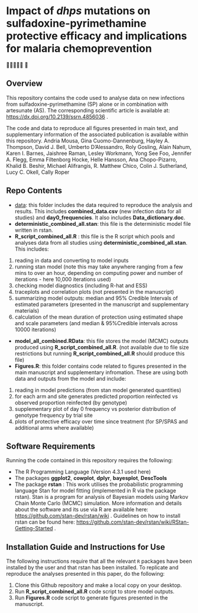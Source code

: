 # Impact of *dhps* mutations on sulfadoxine-pyrimethamine protective efficacy and implications for malaria chemoprevention
:mosquito:🦟:test_tube:🧪:dna: 🧬
 
## Overview
This repository contains the code used to analyse data on new infections from sulfadoxine-pyrimethamine (SP) alone or in combination with artesunate (AS). 
The corresponding scientific article is available at: https://dx.doi.org/10.2139/ssrn.4856036 .

The code and data to reproduce all figures presented in main text, and supplementary information of the associated publication is available within this repository.
Andria Mousa, Gina Cuomo-Dannenburg, Hayley A. Thompson, David J. Bell, Umberto D’Alessandro,  Roly Gosling, Alain Nahum, Karen I. Barnes, Jaishree Raman, Lesley Workmann, Yong See Foo, Jennifer A. Flegg, Emma Filtenborg Hocke, Helle Hansson, Ana Chopo-Pizarro, Khalid B. Beshir, Michael Alifrangis, R. Matthew Chico, Colin J. Sutherland, Lucy C. Okell, Cally Roper
 

## Repo Contents
- [data](./data): this folder includes the data required to reproduce the analysis and results. This includes **combined_data.csv** (new infection data for all studies) and **day0_frequencies**. It also includes **Data_dictionary.doc**.
- **deterministic_combined_all.stan**: this file is the deterministic model file written in rstan. 
- **R_script_combined_all.R** : this file is the R script which pools and analyses data from all studies using **deterministic_combined_all.stan**. This includes:
 1. reading in data and converting to model inputs 
 2. running stan model (note this may take anywhere ranging from a few mins to over an hour, depending on computing power and number of iterations - here 10,000 iterations used)
 3. checking model diagnostics (including R-hat and ESS)
 4. traceplots and correlation plots (not presented in the manuscript)
 5. summarizing model outputs: median and 95% Credible Intervals of estimated parameters (presented in the manuscript and supplementary materials)
 6. calculation of the mean duration of protection using estimated shape and scale parameters (and median & 95%Credible intervals across 10000 iterations)
- **model_all_combined.RData**: this file stores the model (MCMC) outputs produced using **R_script_combined_all.R**. (not available due to file size restrictions but running **R_script_combined_all.R** should produce this file)
- **Figures.R**: this folder contains code related to figures presented in the main manuscript and supplementary infromation. These are using both data and outputs from the model and include:
 1. reading in model predictions (from stan model generated quantities)
 2. for each arm and site generates predicted proportion reinfected vs observed proportion reinfected (by genotype)
 3. supplementary plot of day 0 frequency vs posterior distribution of genotype frequency by trial site
 4. plots of protective efficacy over time since treatment (for SP/SPAS and additional arms where available)

 
## Software Requirements
Running the code contained in this repository requires the following:
- The R Programming Language (Version 4.3.1 used here) 
- The packages **ggplot2**, **cowplot**, **dplyr**, **bayesplot**, **DescTools**    
- The package **rstan** :  This work utilises the probabilistic programming language Stan for model fitting (implemented in R via the package rstan). Stan is a program for analysis of Bayesian models using Markov Chain Monte Carlo (MCMC) simulation. More information and details about the software and its use via R are available here: https://github.com/stan-dev/rstan/wiki . Guidelines on how to install rstan can be found here: https://github.com/stan-dev/rstan/wiki/RStan-Getting-Started .
 ## Installation Guide and Instructions for Use
The following instructions require that all the relevant `R` packages have been installed by the user and that rstan has been installed. To replicate and reproduce the analyses presented in this paper, do the following: 
1. Clone this Github repository and make a local copy on your desktop.
2. Run **R_script_combined_all.R** code script to store model outputs.
2. Run **Figures.R** code script to generate figures presented in the manuscript.